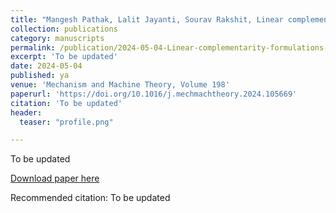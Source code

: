 ```yaml
---
title: "Mangesh Pathak, Lalit Jayanti, Sourav Rakshit, Linear complementarity formulations for contact analysis and wear prediction in gears"
collection: publications
category: manuscripts
permalink: /publication/2024-05-04-Linear-complementarity-formulations-for-contact-analysis-and-wear-prediction-in-gears
excerpt: 'To be updated'
date: 2024-05-04
published: ya
venue: 'Mechanism and Machine Theory, Volume 198'
paperurl: 'https://doi.org/10.1016/j.mechmachtheory.2024.105669'
citation: 'To be updated'
header:
  teaser: "profile.png"

---
```

To be updated

[Download paper here](https://doi.org/10.1016/j.mechmachtheory.2024.105669)

Recommended citation: To be updated